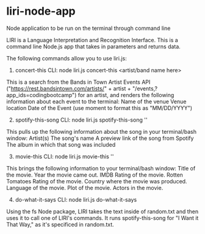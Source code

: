 # liri-node-app
Node application to be run on the terminal through command line 

LIRI is a Language Interpretation and Recognition Interface. This is a command line Node.js app that takes in parameters and returns data.

The following commands allow you to use liri.js:

1) concert-this
CLI: node liri.js concert-this <artist/band name here>

This is a search from the Bands in Town Artist Events API ("https://rest.bandsintown.com/artists/" + artist + "/events,?app_ids=codingbootcamp") for an artist, and renders the following information about each event to the terminal:
Name of the venue
Venue location
Date of the Event (use moment to format this as "MM/DD/YYYY")

2) spotify-this-song
CLI: node liri.js spotify-this-song '<song name here>'

This pulls up the following information about the song in your terminal/bash window:
Artist(s)
The song's name
A preview link of the song from Spotify
The album in which that song was included

3) movie-this
CLI: node liri.js movie-this '<movie name here>'

This brings the following information to your terminal/bash window:
Title of the movie.
Year the movie came out.
IMDB Rating of the movie.
Rotten Tomatoes Rating of the movie.
Country where the movie was produced.
Language of the movie.
Plot of the movie.
Actors in the movie.

4) do-what-it-says
CLI: node liri.js do-what-it-says

Using the fs Node package, LIRI takes the text inside of random.txt and then uses it to call one of LIRI's commands.
It runs spotify-this-song for "I Want it That Way," as it's specificed in random.txt.
